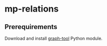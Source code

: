 # mp-relations

## Prerequirements
Download and install [graph-tool](https://graph-tool.skewed.de/) Python module.
